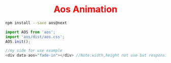 <p>
 <h1 style="color:red;" align="center">Aos Animation</h1>
</p>



```sh
npm install --save aos@next
```

```js
import AOS from 'aos';
import 'aos/dist/aos.css'; 
AOS.init();

//my side for use example
<div data-aos="fade-in"></div> //Note:width,height not use but responsive vary bad
```

 
